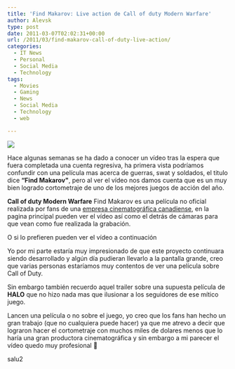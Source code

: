 ```yaml
---
title: 'Find Makarov: Live action de Call of duty Modern Warfare'
author: Alevsk
type: post
date: 2011-03-07T02:02:31+00:00
url: /2011/03/find-makarov-call-of-duty-live-action/
categories:
  - IT News
  - Personal
  - Social Media
  - Technology
tags:
  - Movies
  - Gaming
  - News
  - Social Media
  - Technology
  - web

---
```

[![](/images/find-makarov-modern-warfare.jpg)](http://www.alevsk.com/2011/03/find-makarov-call-of-duty-live-action/find-makarov-modern-warfare/)

Hace algunas semanas se ha dado a conocer un vídeo tras la espera que fuera completada una cuenta regresiva, ha primera vista podríamos confundir con una película mas acerca de guerras, swat y soldados, el titulo dice **“Find Makarov"**, pero al ver el vídeo nos damos cuenta que es un muy bien logrado cortometraje de uno de los mejores juegos de acción del año.

**Call of duty Modern Warfare** Find Makarov es una película no oficial realizada por fans de una [empresa cinematográfica canadiense][1], en la pagina principal pueden ver el vídeo así como el detrás de cámaras para que vean como fue realizada la grabación.

O si lo prefieren pueden ver el vídeo a continuación

<center>
</center>

Yo por mi parte estaría muy impresionado de que este proyecto continuara siendo desarrollado y algún día pudieran llevarlo a la pantalla grande, creo que varias personas estaríamos muy contentos de ver una película sobre Call of Duty.

Sin embargo también recuerdo aquel trailer sobre una supuesta película de **HALO** que no hizo nada mas que ilusionar a los seguidores de ese mítico juego.

Lancen una película o no sobre el juego, yo creo que los fans han hecho un gran trabajo (que no cualquiera puede hacer) ya que me atrevo a decir que lograron hacer el cortometraje con muchos miles de dolares menos que lo haría una gran productora cinematográfica y sin embargo a mi parecer el vídeo quedo muy profesional 🙂

salu2

 [1]: http://findmakarov.com/